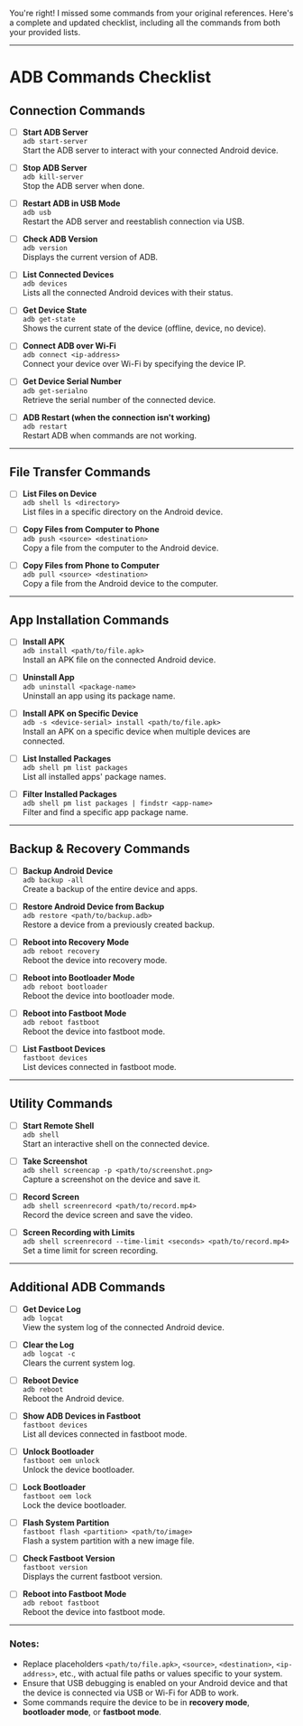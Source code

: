 You're right! I missed some commands from your original references. Here's a complete and updated checklist, including all the commands from both your provided lists.

---

# ADB Commands Checklist

## **Connection Commands**
- [ ] **Start ADB Server**  
  `adb start-server`  
  Start the ADB server to interact with your connected Android device.

- [ ] **Stop ADB Server**  
  `adb kill-server`  
  Stop the ADB server when done.

- [ ] **Restart ADB in USB Mode**  
  `adb usb`  
  Restart the ADB server and reestablish connection via USB.

- [ ] **Check ADB Version**  
  `adb version`  
  Displays the current version of ADB.

- [ ] **List Connected Devices**  
  `adb devices`  
  Lists all the connected Android devices with their status.

- [ ] **Get Device State**  
  `adb get-state`  
  Shows the current state of the device (offline, device, no device).

- [ ] **Connect ADB over Wi-Fi**  
  `adb connect <ip-address>`  
  Connect your device over Wi-Fi by specifying the device IP.

- [ ] **Get Device Serial Number**  
  `adb get-serialno`  
  Retrieve the serial number of the connected device.

- [ ] **ADB Restart (when the connection isn't working)**  
  `adb restart`  
  Restart ADB when commands are not working.

---

## **File Transfer Commands**
- [ ] **List Files on Device**  
  `adb shell ls <directory>`  
  List files in a specific directory on the Android device.

- [ ] **Copy Files from Computer to Phone**  
  `adb push <source> <destination>`  
  Copy a file from the computer to the Android device.

- [ ] **Copy Files from Phone to Computer**  
  `adb pull <source> <destination>`  
  Copy a file from the Android device to the computer.

---

## **App Installation Commands**
- [ ] **Install APK**  
  `adb install <path/to/file.apk>`  
  Install an APK file on the connected Android device.

- [ ] **Uninstall App**  
  `adb uninstall <package-name>`  
  Uninstall an app using its package name.

- [ ] **Install APK on Specific Device**  
  `adb -s <device-serial> install <path/to/file.apk>`  
  Install an APK on a specific device when multiple devices are connected.

- [ ] **List Installed Packages**  
  `adb shell pm list packages`  
  List all installed apps' package names.

- [ ] **Filter Installed Packages**  
  `adb shell pm list packages | findstr <app-name>`  
  Filter and find a specific app package name.

---

## **Backup & Recovery Commands**
- [ ] **Backup Android Device**  
  `adb backup -all`  
  Create a backup of the entire device and apps.

- [ ] **Restore Android Device from Backup**  
  `adb restore <path/to/backup.adb>`  
  Restore a device from a previously created backup.

- [ ] **Reboot into Recovery Mode**  
  `adb reboot recovery`  
  Reboot the device into recovery mode.

- [ ] **Reboot into Bootloader Mode**  
  `adb reboot bootloader`  
  Reboot the device into bootloader mode.

- [ ] **Reboot into Fastboot Mode**  
  `adb reboot fastboot`  
  Reboot the device into fastboot mode.

- [ ] **List Fastboot Devices**  
  `fastboot devices`  
  List devices connected in fastboot mode.

---

## **Utility Commands**
- [ ] **Start Remote Shell**  
  `adb shell`  
  Start an interactive shell on the connected device.

- [ ] **Take Screenshot**  
  `adb shell screencap -p <path/to/screenshot.png>`  
  Capture a screenshot on the device and save it.

- [ ] **Record Screen**  
  `adb shell screenrecord <path/to/record.mp4>`  
  Record the device screen and save the video.

- [ ] **Screen Recording with Limits**  
  `adb shell screenrecord --time-limit <seconds> <path/to/record.mp4>`  
  Set a time limit for screen recording.

---

## **Additional ADB Commands**
- [ ] **Get Device Log**  
  `adb logcat`  
  View the system log of the connected Android device.

- [ ] **Clear the Log**  
  `adb logcat -c`  
  Clears the current system log.

- [ ] **Reboot Device**  
  `adb reboot`  
  Reboot the Android device.

- [ ] **Show ADB Devices in Fastboot**  
  `fastboot devices`  
  List all devices connected in fastboot mode.

- [ ] **Unlock Bootloader**  
  `fastboot oem unlock`  
  Unlock the device bootloader.

- [ ] **Lock Bootloader**  
  `fastboot oem lock`  
  Lock the device bootloader.

- [ ] **Flash System Partition**  
  `fastboot flash <partition> <path/to/image>`  
  Flash a system partition with a new image file.

- [ ] **Check Fastboot Version**  
  `fastboot version`  
  Displays the current fastboot version.

- [ ] **Reboot into Fastboot Mode**  
  `adb reboot fastboot`  
  Reboot the device into fastboot mode.

---

### **Notes:**
- Replace placeholders `<path/to/file.apk>`, `<source>`, `<destination>`, `<ip-address>`, etc., with actual file paths or values specific to your system.
- Ensure that USB debugging is enabled on your Android device and that the device is connected via USB or Wi-Fi for ADB to work.
- Some commands require the device to be in **recovery mode**, **bootloader mode**, or **fastboot mode**.
